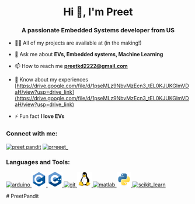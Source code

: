 <h1 align="center">Hi 👋, I'm Preet</h1>
<h3 align="center">A passionate Embedded Systems developer from US</h3>

- 👨‍💻 All of my projects are available at (in the making!)

- 💬 Ask me about **EVs, Embedded systems, Machine Learning**

- 📫 How to reach me **preetkd2222@gmail.com**

- 📄 Know about my experiences [https://drive.google.com/file/d/1pseMLz9NbvMzEcn3_tEL0KJUKGlmVDaH/view?usp=drive_link](https://drive.google.com/file/d/1pseMLz9NbvMzEcn3_tEL0KJUKGlmVDaH/view?usp=drive_link)

- ⚡ Fun fact **I love EVs**

<h3 align="left">Connect with me:</h3>
<p align="left">
<a href="https://linkedin.com/in/preet pandit" target="blank"><img align="center" src="https://raw.githubusercontent.com/rahuldkjain/github-profile-readme-generator/master/src/images/icons/Social/linked-in-alt.svg" alt="preet pandit" height="30" width="40" /></a>
<a href="https://instagram.com/prreeet_" target="blank"><img align="center" src="https://raw.githubusercontent.com/rahuldkjain/github-profile-readme-generator/master/src/images/icons/Social/instagram.svg" alt="prreeet_" height="30" width="40" /></a>
</p>

<h3 align="left">Languages and Tools:</h3>
<p align="left"> <a href="https://www.arduino.cc/" target="_blank" rel="noreferrer"> <img src="https://cdn.worldvectorlogo.com/logos/arduino-1.svg" alt="arduino" width="40" height="40"/> </a> <a href="https://www.cprogramming.com/" target="_blank" rel="noreferrer"> <img src="https://raw.githubusercontent.com/devicons/devicon/master/icons/c/c-original.svg" alt="c" width="40" height="40"/> </a> <a href="https://www.w3schools.com/cpp/" target="_blank" rel="noreferrer"> <img src="https://raw.githubusercontent.com/devicons/devicon/master/icons/cplusplus/cplusplus-original.svg" alt="cplusplus" width="40" height="40"/> </a> <a href="https://git-scm.com/" target="_blank" rel="noreferrer"> <img src="https://www.vectorlogo.zone/logos/git-scm/git-scm-icon.svg" alt="git" width="40" height="40"/> </a> <a href="https://www.linux.org/" target="_blank" rel="noreferrer"> <img src="https://raw.githubusercontent.com/devicons/devicon/master/icons/linux/linux-original.svg" alt="linux" width="40" height="40"/> </a> <a href="https://www.mathworks.com/" target="_blank" rel="noreferrer"> <img src="https://upload.wikimedia.org/wikipedia/commons/2/21/Matlab_Logo.png" alt="matlab" width="40" height="40"/> </a> <a href="https://www.python.org" target="_blank" rel="noreferrer"> <img src="https://raw.githubusercontent.com/devicons/devicon/master/icons/python/python-original.svg" alt="python" width="40" height="40"/> </a> <a href="https://scikit-learn.org/" target="_blank" rel="noreferrer"> <img src="https://upload.wikimedia.org/wikipedia/commons/0/05/Scikit_learn_logo_small.svg" alt="scikit_learn" width="40" height="40"/> </a> </p>
# PreetPandit
